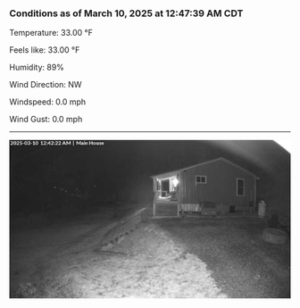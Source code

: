 ### Conditions as of March 10, 2025 at 12:47:39 AM CDT 

Temperature: 33.00 &deg;F

Feels like: 33.00 &deg;F

Humidity: 89%

Wind Direction: NW

Windspeed: 0.0 mph

Wind Gust: 0.0 mph

---

<img src="./images/latest.jpeg"/>

